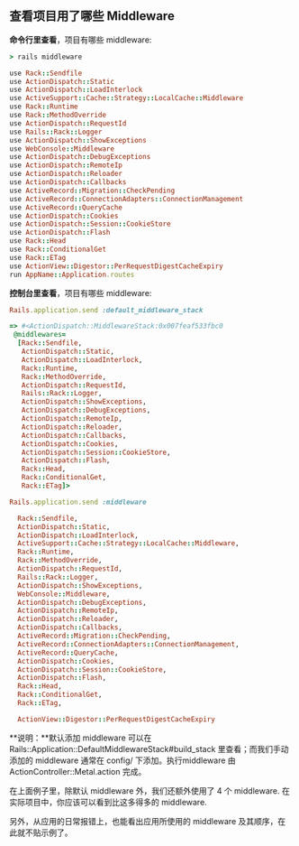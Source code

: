## 查看项目用了哪些 Middleware

**命令行里查看**，项目有哪些 middleware:

```ruby
> rails middleware

use Rack::Sendfile
use ActionDispatch::Static
use ActionDispatch::LoadInterlock
use ActiveSupport::Cache::Strategy::LocalCache::Middleware
use Rack::Runtime
use Rack::MethodOverride
use ActionDispatch::RequestId
use Rails::Rack::Logger
use ActionDispatch::ShowExceptions
use WebConsole::Middleware
use ActionDispatch::DebugExceptions
use ActionDispatch::RemoteIp
use ActionDispatch::Reloader
use ActionDispatch::Callbacks
use ActiveRecord::Migration::CheckPending
use ActiveRecord::ConnectionAdapters::ConnectionManagement
use ActiveRecord::QueryCache
use ActionDispatch::Cookies
use ActionDispatch::Session::CookieStore
use ActionDispatch::Flash
use Rack::Head
use Rack::ConditionalGet
use Rack::ETag
use ActionView::Digestor::PerRequestDigestCacheExpiry
run AppName::Application.routes
```

**控制台里查看**，项目有哪些 middleware:

```ruby
Rails.application.send :default_middleware_stack

=> #<ActionDispatch::MiddlewareStack:0x007feaf533fbc0
 @middlewares=
  [Rack::Sendfile,
   ActionDispatch::Static,
   ActionDispatch::LoadInterlock,
   Rack::Runtime,
   Rack::MethodOverride,
   ActionDispatch::RequestId,
   Rails::Rack::Logger,
   ActionDispatch::ShowExceptions,
   ActionDispatch::DebugExceptions,
   ActionDispatch::RemoteIp,
   ActionDispatch::Reloader,
   ActionDispatch::Callbacks,
   ActionDispatch::Cookies,
   ActionDispatch::Session::CookieStore,
   ActionDispatch::Flash,
   Rack::Head,
   Rack::ConditionalGet,
   Rack::ETag]>
```

```ruby
Rails.application.send :middleware

  Rack::Sendfile,
  ActionDispatch::Static,
  ActionDispatch::LoadInterlock,
  ActiveSupport::Cache::Strategy::LocalCache::Middleware,
  Rack::Runtime,
  Rack::MethodOverride,
  ActionDispatch::RequestId,
  Rails::Rack::Logger,
  ActionDispatch::ShowExceptions,
  WebConsole::Middleware,
  ActionDispatch::DebugExceptions,
  ActionDispatch::RemoteIp,
  ActionDispatch::Reloader,
  ActionDispatch::Callbacks,
  ActiveRecord::Migration::CheckPending,
  ActiveRecord::ConnectionAdapters::ConnectionManagement,
  ActiveRecord::QueryCache,
  ActionDispatch::Cookies,
  ActionDispatch::Session::CookieStore,
  ActionDispatch::Flash,
  Rack::Head,
  Rack::ConditionalGet,
  Rack::ETag,

  ActionView::Digestor::PerRequestDigestCacheExpiry
```


**说明：**默认添加 middleware 可以在 Rails::Application::DefaultMiddlewareStack#build_stack 里查看；而我们手动添加的 middleware 通常在 config/ 下添加。执行middleware 由 ActionController::Metal.action 完成。

在上面例子里，除默认 middleware 外，我们还额外使用了 4 个 middleware. 在实际项目中，你应该可以看到比这多得多的 middleware.

另外，从应用的日常报错上，也能看出应用所使用的 middleware 及其顺序，在此就不贴示例了。

